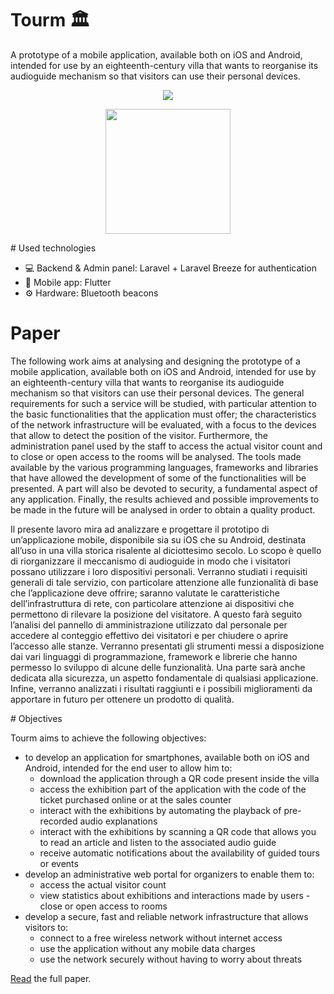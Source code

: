 # Tourm 🏛️

A prototype of a mobile application, available both on iOS and Android, intended for use by an eighteenth-century villa that wants to reorganise its audioguide mechanism so that visitors can use their personal devices.

<div style="text-align:center"><img src="https://i.imgur.com/IrEAPTJ.png"></div>


<a href="https://www.youtube.com/watch?v=zTZOG-2ZkQ4"><div style="text-align:center"><img height="200px" src="https://i.imgur.com/Q0zSB16.png"></div></a>

# Used technologies

- 💻 Backend & Admin panel: Laravel + Laravel Breeze for authentication
- 📱 Mobile app: Flutter
- ⚙️ Hardware: Bluetooth beacons

# Paper

The following work aims at analysing and designing the prototype of a mobile application, available both on iOS and Android, intended for use by an eighteenth-century villa that wants to reorganise its audioguide mechanism so that visitors can use their personal devices. The general requirements for such a service will be studied, with particular attention to the basic functionalities that the application must offer; the characteristics of the network infrastructure will be evaluated, with a focus to the devices that allow to detect the position of the visitor. Furthermore, the administration panel used by the staff to access the actual visitor count and to close or open access to the rooms will be analysed. The tools made available by the various programming languages, frameworks and libraries that have allowed the development of some of the functionalities will be presented. A part will also be devoted to security, a fundamental aspect of any application. Finally, the results achieved and possible improvements to be made in the future will be analysed in order to obtain a quality product.


Il presente lavoro mira ad analizzare e progettare il prototipo di un’applicazione mobile, disponibile sia su iOS che su Android, destinata all’uso in una villa storica risalente al diciottesimo secolo. Lo scopo è quello di riorganizzare il meccanismo di audioguide in modo che i visitatori possano utilizzare i loro dispositivi personali. Verranno studiati i requisiti generali di tale servizio, con particolare attenzione alle funzionalità di base che l’applicazione deve offrire; saranno valutate le caratteristiche dell’infrastruttura di rete, con particolare attenzione ai dispositivi che permettono di rilevare la posizione del visitatore. A questo farà seguito l’analisi del pannello di amministrazione utilizzato dal personale per accedere al conteggio effettivo dei visitatori e per chiudere o aprire l’accesso alle stanze. Verranno presentati gli strumenti messi a disposizione dai vari linguaggi di programmazione, framework e librerie che hanno permesso lo sviluppo di alcune delle funzionalità. Una parte sarà anche dedicata alla sicurezza, un aspetto fondamentale di qualsiasi applicazione. Infine, verranno analizzati i risultati raggiunti e i possibili miglioramenti da apportare in futuro per ottenere un prodotto di qualità.

# Objectives

Tourm aims to achieve the following objectives:
- to develop an application for smartphones, available both on iOS and
Android, intended for the end user to allow him to:
    - download the application through a QR code present inside the villa
    - access the exhibition part of the application with the code of the ticket purchased online or at the sales counter
    - interact with the exhibitions by automating the playback of pre-recorded audio explanations
    - interact with the exhibitions by scanning a QR code that allows you to read an article and listen to the associated audio guide
    - receive automatic notifications about the availability of guided tours or events
- develop an administrative web portal for organizers to enable them to:
    - access the actual visitor count
    - view statistics about exhibitions and interactions made by users - close or open access to rooms
- develop a secure, fast and reliable network infrastructure that allows visitors to:
    - connect to a free wireless network without internet access
    - use the application without any mobile data charges
    - use the network securely without having to worry about threats

<a href="paper.pdf">Read</a> the full paper.